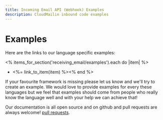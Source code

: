 ```yaml
---
title: Incoming Email API (Webhook) Examples
description: CloudMailin inbound code examples
---
```


# Examples

Here are the links to our language specific examples:

<!-- This strange layout is to handle the weird ERB issue with - -->
<% items_for_section('receiving_email/examples').each do |item| %>
  * <%= link_to_item(item) %><% end %>

 <!-- * [Java](/receiving_email/examples/java/)
 * [.Net](/receiving_email/examples/net/)
 * [PHP](/receiving_email/examples/php/)
 * [Python](/receiving_email/examples/python/)
 * [Ruby](/receiving_email/examples/ruby/) -->

If your favourite framework is missing please let us know and we'll try to create an example. We would love to provide examples for every these languages but we feel that examples should come from people who really know the language well and with your help we can achieve that!

Our documentation is all open source and on github and pull requests are always welcome! [pull requests](https://github.com/cloudmailin/docs.cloudmailin.com).
